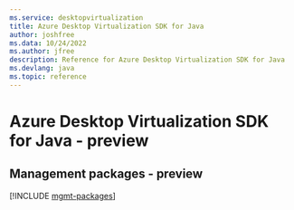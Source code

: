 ```yaml
---
ms.service: desktopvirtualization
title: Azure Desktop Virtualization SDK for Java
author: joshfree
ms.data: 10/24/2022
ms.author: jfree
description: Reference for Azure Desktop Virtualization SDK for Java
ms.devlang: java
ms.topic: reference
---
```

# Azure Desktop Virtualization SDK for Java - preview

## Management packages - preview
[!INCLUDE [mgmt-packages](desktop-virtualization-mgmt-index.md)]